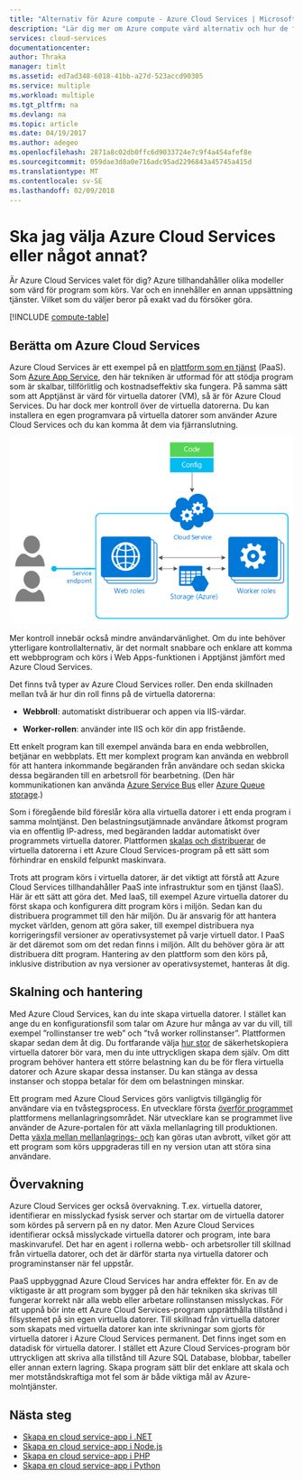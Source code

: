 ```yaml
---
title: "Alternativ för Azure compute - Azure Cloud Services | Microsoft Docs"
description: "Lär dig mer om Azure compute värd alternativ och hur de fungerar: App Service, Azure-molntjänster och virtuella datorer"
services: cloud-services
documentationcenter: 
author: Thraka
manager: timlt
ms.assetid: ed7ad348-6018-41bb-a27d-523accd90305
ms.service: multiple
ms.workload: multiple
ms.tgt_pltfrm: na
ms.devlang: na
ms.topic: article
ms.date: 04/19/2017
ms.author: adegeo
ms.openlocfilehash: 2871a8c02db0ffc6d9033724e7c9f4a454afef8e
ms.sourcegitcommit: 059dae3d8a0e716adc95ad2296843a45745a415d
ms.translationtype: MT
ms.contentlocale: sv-SE
ms.lasthandoff: 02/09/2018
---
```

# <a name="should-i-choose-azure-cloud-services-or-something-else"></a>Ska jag välja Azure Cloud Services eller något annat?
Är Azure Cloud Services valet för dig? Azure tillhandahåller olika modeller som värd för program som körs. Var och en innehåller en annan uppsättning tjänster. Vilket som du väljer beror på exakt vad du försöker göra.

[!INCLUDE [compute-table](../../includes/compute-options-table.md)]

<a name="tellmecs"></a>

## <a name="tell-me-about-azure-cloud-services"></a>Berätta om Azure Cloud Services
Azure Cloud Services är ett exempel på en [plattform som en tjänst](https://azure.microsoft.com/overview/what-is-paas/) (PaaS). Som [Azure App Service](../app-service/app-service-web-overview.md), den här tekniken är utformad för att stödja program som är skalbar, tillförlitlig och kostnadseffektiv ska fungera. På samma sätt som att Apptjänst är värd för virtuella datorer (VM), så är för Azure Cloud Services. Du har dock mer kontroll över de virtuella datorerna. Du kan installera en egen programvara på virtuella datorer som använder Azure Cloud Services och du kan komma åt dem via fjärranslutning.

![Azure Cloud Services-diagram](./media/cloud-services-choose-me/diagram.png)

Mer kontroll innebär också mindre användarvänlighet. Om du inte behöver ytterligare kontrollalternativ, är det normalt snabbare och enklare att komma ett webbprogram och körs i Web Apps-funktionen i Apptjänst jämfört med Azure Cloud Services.

Det finns två typer av Azure Cloud Services roller. Den enda skillnaden mellan två är hur din roll finns på de virtuella datorerna:

* **Webbroll**: automatiskt distribuerar och appen via IIS-värdar.

* **Worker-rollen**: använder inte IIS och kör din app fristående.

Ett enkelt program kan till exempel använda bara en enda webbrollen, betjänar en webbplats. Ett mer komplext program kan använda en webbroll för att hantera inkommande begäranden från användare och sedan skicka dessa begäranden till en arbetsroll för bearbetning. (Den här kommunikationen kan använda [Azure Service Bus](../service-bus-messaging/service-bus-fundamentals-hybrid-solutions.md) eller [Azure Queue storage](../storage/common/storage-introduction.md).)

Som i föregående bild föreslår köra alla virtuella datorer i ett enda program i samma molntjänst. Den belastningsutjämnade användare åtkomst program via en offentlig IP-adress, med begäranden laddar automatiskt över programmets virtuella datorer. Plattformen [skalas och distribuerar](cloud-services-how-to-scale-portal.md) de virtuella datorerna i ett Azure Cloud Services-program på ett sätt som förhindrar en enskild felpunkt maskinvara.

Trots att program körs i virtuella datorer, är det viktigt att förstå att Azure Cloud Services tillhandahåller PaaS inte infrastruktur som en tjänst (IaaS). Här är ett sätt att göra det. Med IaaS, till exempel Azure virtuella datorer du först skapa och konfigurera ditt program körs i miljön. Sedan kan du distribuera programmet till den här miljön. Du är ansvarig för att hantera mycket världen, genom att göra saker, till exempel distribuera nya korrigeringsfil versioner av operativsystemet på varje virtuell dator. I PaaS är det däremot som om det redan finns i miljön. Allt du behöver göra är att distribuera ditt program. Hantering av den plattform som den körs på, inklusive distribution av nya versioner av operativsystemet, hanteras åt dig.

## <a name="scaling-and-management"></a>Skalning och hantering
Med Azure Cloud Services, kan du inte skapa virtuella datorer. I stället kan ange du en konfigurationsfil som talar om Azure hur många av var du vill, till exempel ”rollinstanser tre web” och ”två worker rollinstanser”. Plattformen skapar sedan dem åt dig. Du fortfarande välja [hur stor](cloud-services-sizes-specs.md) de säkerhetskopiera virtuella datorer bör vara, men du inte uttryckligen skapa dem själv. Om ditt program behöver hantera ett större belastning kan du be för flera virtuella datorer och Azure skapar dessa instanser. Du kan stänga av dessa instanser och stoppa betalar för dem om belastningen minskar.

Ett program med Azure Cloud Services görs vanligtvis tillgänglig för användare via en tvåstegsprocess. En utvecklare första [överför programmet](cloud-services-how-to-create-deploy-portal.md) plattformens mellanlagringsområdet. När utvecklare kan se programmet live använder de Azure-portalen för att växla mellanlagring till produktionen. Detta [växla mellan mellanlagrings- och](cloud-services-how-to-manage-portal.md#swap-deployments-to-promote-a-staged-deployment-to-production) kan göras utan avbrott, vilket gör att ett program som körs uppgraderas till en ny version utan att störa sina användare.

## <a name="monitoring"></a>Övervakning
Azure Cloud Services ger också övervakning. T.ex. virtuella datorer, identifierar en misslyckad fysisk server och startar om de virtuella datorer som kördes på servern på en ny dator. Men Azure Cloud Services identifierar också misslyckade virtuella datorer och program, inte bara maskinvarufel. Det har en agent i rollerna webb- och arbetsroller till skillnad från virtuella datorer, och det är därför starta nya virtuella datorer och programinstanser när fel uppstår.

PaaS uppbyggnad Azure Cloud Services har andra effekter för. En av de viktigaste är att program som bygger på den här tekniken ska skrivas till fungerar korrekt när alla webb eller arbetare rollinstansen misslyckas. För att uppnå bör inte ett Azure Cloud Services-program upprätthålla tillstånd i filsystemet på sin egen virtuella datorer. Till skillnad från virtuella datorer som skapats med virtuella datorer kan inte skrivningar som gjorts för virtuella datorer i Azure Cloud Services permanent. Det finns inget som en datadisk för virtuella datorer. I stället ett Azure Cloud Services-program bör uttryckligen att skriva alla tillstånd till Azure SQL Database, blobbar, tabeller eller annan extern lagring. Skapa program sätt blir det enklare att skala och mer motståndskraftiga mot fel som är både viktiga mål av Azure-molntjänster.

## <a name="next-steps"></a>Nästa steg
* [Skapa en cloud service-app i .NET](cloud-services-dotnet-get-started.md) 
* [Skapa en cloud service-app i Node.js](cloud-services-nodejs-develop-deploy-app.md) 
* [Skapa en cloud service-app i PHP](../cloud-services-php-create-web-role.md) 
* [Skapa en cloud service-app i Python](cloud-services-python-ptvs.md)



